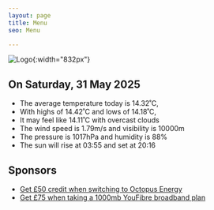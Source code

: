 ```yaml
---
layout: page
title: Menu
seo: Menu

---
```


![Logo](/images/logo.jpg){:width="832px"}

<!-- weather_marker starts -->
## On Saturday, 31 May 2025

- The average temperature today is 14.32˚C,
- With highs of 14.42˚C and lows of 14.18˚C,
- It may feel like 14.11˚C with overcast clouds
- The wind speed is 1.79m/s and visibility is 10000m
- The pressure is 1017hPa and humidity is 88%
- The sun will rise at 03:55 and set at 20:16

<!-- weather_marker ends -->

## Sponsors

- [Get £50 credit when switching to Octopus Energy](https://bit.ly/3oD1nnS)
- [Get £75 when taking a 1000mb YouFibre broadband plan](https://aklam.io/91zWhU?)
